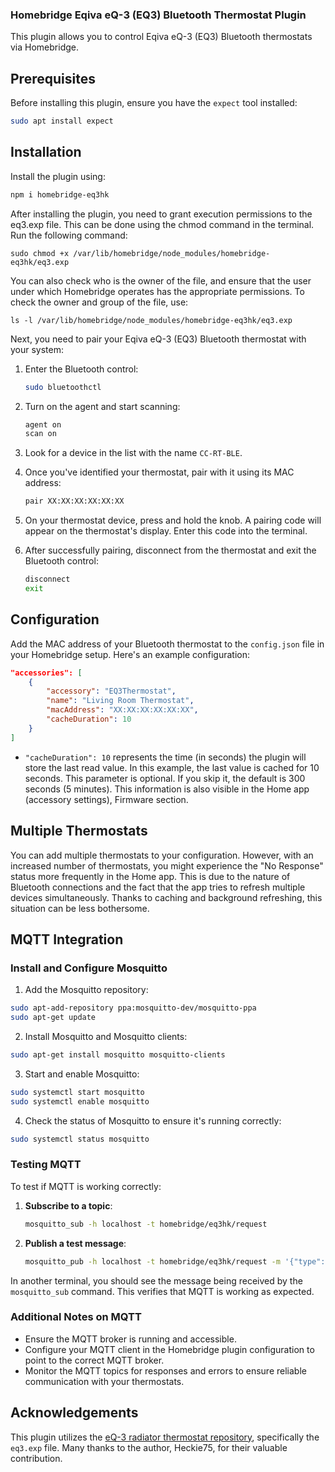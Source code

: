 ### Homebridge Eqiva eQ-3 (EQ3) Bluetooth Thermostat Plugin

This plugin allows you to control Eqiva eQ-3 (EQ3) Bluetooth thermostats via Homebridge.

## Prerequisites

Before installing this plugin, ensure you have the `expect` tool installed:

```bash
sudo apt install expect
```

## Installation

Install the plugin using:
```bash
npm i homebridge-eq3hk
```

After installing the plugin, you need to grant execution permissions to the eq3.exp file. This can be done using the chmod command in the terminal. Run the following command:

```
sudo chmod +x /var/lib/homebridge/node_modules/homebridge-eq3hk/eq3.exp
```

You can also check who is the owner of the file, and ensure that the user under which Homebridge operates has the appropriate permissions. To check the owner and group of the file, use:

```
ls -l /var/lib/homebridge/node_modules/homebridge-eq3hk/eq3.exp
```

Next, you need to pair your Eqiva eQ-3 (EQ3) Bluetooth thermostat with your system:

1. Enter the Bluetooth control:
   ```bash
   sudo bluetoothctl
   ```

2. Turn on the agent and start scanning:
   ```bash
   agent on
   scan on
   ```

3. Look for a device in the list with the name `CC-RT-BLE`.

4. Once you've identified your thermostat, pair with it using its MAC address:
   ```bash
   pair XX:XX:XX:XX:XX:XX
   ```

5. On your thermostat device, press and hold the knob. A pairing code will appear on the thermostat's display. Enter this code into the terminal.

6. After successfully pairing, disconnect from the thermostat and exit the Bluetooth control:
   ```bash
   disconnect
   exit
   ```

## Configuration

Add the MAC address of your Bluetooth thermostat to the `config.json` file in your Homebridge setup. Here's an example configuration:

```json
"accessories": [
    {
        "accessory": "EQ3Thermostat",
        "name": "Living Room Thermostat",
        "macAddress": "XX:XX:XX:XX:XX:XX",
        "cacheDuration": 10
    }
]
```

- `"cacheDuration": 10` represents the time (in seconds) the plugin will store the last read value. In this example, the last value is cached for 10 seconds. This parameter is optional. If you skip it, the default is 300 seconds (5 minutes). This information is also visible in the Home app (accessory settings), Firmware section.

## Multiple Thermostats

You can add multiple thermostats to your configuration. However, with an increased number of thermostats, you might experience the "No Response" status more frequently in the Home app. This is due to the nature of Bluetooth connections and the fact that the app tries to refresh multiple devices simultaneously. Thanks to caching and background refreshing, this situation can be less bothersome.

## MQTT Integration

### Install and Configure Mosquitto

1. Add the Mosquitto repository:

```sh
sudo apt-add-repository ppa:mosquitto-dev/mosquitto-ppa
sudo apt-get update
```

2. Install Mosquitto and Mosquitto clients:

```sh
sudo apt-get install mosquitto mosquitto-clients
```

3. Start and enable Mosquitto:

```sh
sudo systemctl start mosquitto
sudo systemctl enable mosquitto
```

4. Check the status of Mosquitto to ensure it's running correctly:

```sh
sudo systemctl status mosquitto
```

### Testing MQTT

To test if MQTT is working correctly:

1. **Subscribe to a topic**:
   ```sh
   mosquitto_sub -h localhost -t homebridge/eq3hk/request
   ```

2. **Publish a test message**:
   ```sh
   mosquitto_pub -h localhost -t homebridge/eq3hk/request -m '{"type": "getTemperature", "macAddress": "XX:XX:XX:XX:XX:XX"}'
   ```

In another terminal, you should see the message being received by the `mosquitto_sub` command. This verifies that MQTT is working as expected.

### Additional Notes on MQTT

- Ensure the MQTT broker is running and accessible.
- Configure your MQTT client in the Homebridge plugin configuration to point to the correct MQTT broker.
- Monitor the MQTT topics for responses and errors to ensure reliable communication with your thermostats.

## Acknowledgements

This plugin utilizes the [eQ-3 radiator thermostat repository](https://github.com/Heckie75/eQ-3-radiator-thermostat/tree/master), specifically the `eq3.exp` file. Many thanks to the author, Heckie75, for their valuable contribution.
